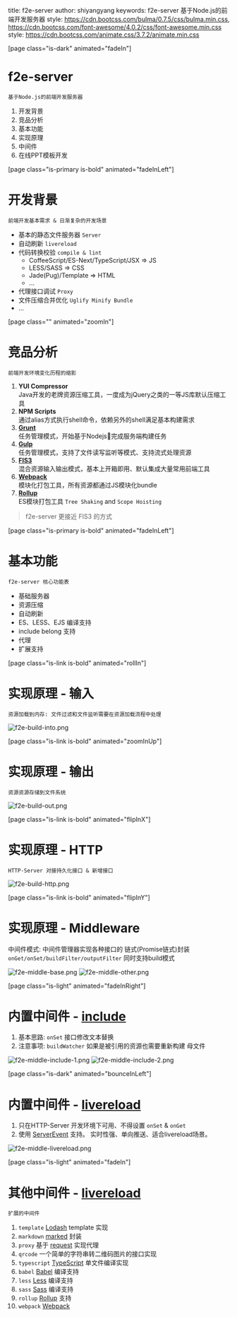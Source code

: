 title: f2e-server
author: shiyangyang
keywords: f2e-server 基于Node.js的前端开发服务器
style: https://cdn.bootcss.com/bulma/0.7.5/css/bulma.min.css, https://cdn.bootcss.com/font-awesome/4.0.2/css/font-awesome.min.css
style: https://cdn.bootcss.com/animate.css/3.7.2/animate.min.css

[page class="is-dark" animated="fadeIn"]

# <i class="fa fa-fw fa-home"></i> f2e-server 

    基于Node.js的前端开发服务器

1. 开发背景
2. 竞品分析
3. 基本功能
4. 实现原理
5. 中间件
6. 在线PPT模板开发

[page class="is-primary is-bold" animated="fadeInLeft"]

# <i class="fa fa-fw fa-question-circle"></i> 开发背景

    前端开发基本需求 & 日渐复杂的开发场景

- 基本的静态文件服务器 `Server`
- 自动刷新  `livereload`
- 代码转换校验  `compile & lint`
  - CoffeeScript/ES-Next/TypeScript/JSX => JS
  - LESS/SASS => CSS
  - Jade(Pug)/Template => HTML
  - ...
- 代理接口调试 `Proxy`
- 文件压缩合并优化 `Uglify Minify Bundle`
- ...

[page class="" animated="zoomIn"]

# <i class="fa fa-fw fa-list"></i> 竞品分析

    前端开发环境变化历程的缩影

1. **YUI Compressor**  
   Java开发的老牌资源压缩工具，一度成为jQuery之类的一等JS库默认压缩工具
2. **NPM Scripts**  
   通过alias方式执行shell命令，依赖另外的shell满足基本构建需求
3. [**Grunt**](https://gruntjs.com)  
   任务管理模式，开始基于Nodejs完成服务端构建任务
4. [**Gulp**](http://gulpjs.com)  
   任务管理模式，支持了文件读写监听等模式、支持流式处理资源
5. [**FIS3**](https://fex.baidu.com/fis3/)  
   混合资源输入输出模式，基本上开箱即用、默认集成大量常用前端工具
6. [**Webpack**](https://webpack.js.org)  
   模块化打包工具，所有资源都通过JS模块化bundle
7. [**Rollup**](https://rollupjs.org)  
   ES模块打包工具 `Tree Shaking` and `Scope Hoisting`

> f2e-server 更接近 FIS3 的方式

[page class="is-primary is-bold" animated="fadeInLeft"]

# 基本功能

    f2e-server 核心功能表

- 基础服务器
- 资源压缩
- 自动刷新
- ES、LESS、EJS 编译支持
- include belong 支持 
- 代理
- 扩展支持


[page class="is-link is-bold" animated="rollIn"]

# 实现原理 - 输入

    资源加载到内存: 文件过滤和文件监听需要在资源加载流程中处理

![f2e-build-into.png](img/f2e-build-into.png)

[page class="is-link is-bold" animated="zoomInUp"]

# 实现原理 - 输出

    资源资源存储到文件系统

![f2e-build-out.png](img/f2e-build-out.png)

[page class="is-link is-bold" animated="flipInX"]

# 实现原理 - HTTP

    HTTP-Server 对接持久化接口 & 新增接口

![f2e-build-http.png](img/f2e-build-http.png)

[page class="is-link is-bold" animated="flipInY"]

# 实现原理 - Middleware

中间件模式: 中间件管理器实现各种接口的 链式(Promise链式)封装 `onGet/onSet/buildFilter/outputFilter` 同时支持build模式

![f2e-middle-base.png](img/f2e-middle-base.png)
![f2e-middle-other.png](img/f2e-middle-other.png)


[page class="is-light" animated="fadeInRight"]

# 内置中间件 - [include](https://github.com/shy2850/f2e-server/blob/master/lib/middleware/include.js)
1. 基本思路: `onSet` 接口修改文本替换
2. 注意事项: `buildWatcher` 如果是被引用的资源也需要重新构建 母文件

![f2e-middle-include-1.png](img/f2e-middle-include-1.png)
![f2e-middle-include-2.png](img/f2e-middle-include-2.png)


[page class="is-dark" animated="bounceInLeft"]

# 内置中间件 - [livereload](https://github.com/shy2850/f2e-server/blob/master/lib/middleware/livereload.js)
1. 只在HTTP-Server 开发环境下可用、不得设置 `onSet` & `onGet`
2. 使用 [ServerEvent](https://developer.mozilla.org/zh-CN/docs/Server-sent_events/Using_server-sent_events) 支持。 实时性强、单向推送、适合livereload场景。

![f2e-middle-livereload.png](img/f2e-middle-livereload.png)

[page class="is-light" animated="fadeIn"]

# 其他中间件 - [livereload](https://github.com/f2e-server/f2e-middleware)

    扩展的中间件

1. `template` [Lodash](https://lodash.com/) template 实现
2. `markdown` [marked](https://marked.js.org) 封装
3. `proxy` 基于 [request](https://www.npmjs.com/package/request) 实现代理
4. `qrcode` 一个简单的字符串转二维码图片的接口实现
5. `typescript` [TypeScript](https://www.typescriptlang.org/) 单文件编译实现
6. `babel` [Babel](https://www.babeljs.cn/) 编译支持
7. `less` [Less](https://less.bootcss.com/) 编译支持
8. `sass` [Sass](http://sass.bootcss.com/) 编译支持
9. `rollup` [Rollup](https://www.rollupjs.com/guide/zh) 支持
10. `webpack` [Webpack](https://www.webpackjs.com/)

